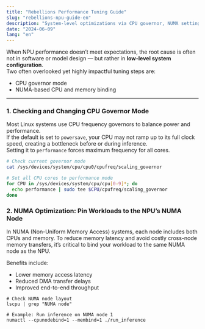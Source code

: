 ```yaml
---
title: "Rebellions Performance Tuning Guide"
slug: "rebellions-npu-guide-en"
description: "System-level optimizations via CPU governor, NUMA settings"
date: "2024-06-09"
lang: "en"
---
```


When NPU performance doesn’t meet expectations, the root cause is often not in software or model design — but rather in **low-level system configuration**.  
Two often overlooked yet highly impactful tuning steps are:

- CPU governor mode
- NUMA-based CPU and memory binding

---

### 1. Checking and Changing CPU Governor Mode

Most Linux systems use CPU frequency governors to balance power and performance.  
If the default is set to `powersave`, your CPU may not ramp up to its full clock speed, creating a bottleneck before or during inference.  
Setting it to `performance` forces maximum frequency for all cores.

```bash
# Check current governor mode
cat /sys/devices/system/cpu/cpu0/cpufreq/scaling_governor

# Set all CPU cores to performance mode
for CPU in /sys/devices/system/cpu/cpu[0-9]*; do
  echo performance | sudo tee $CPU/cpufreq/scaling_governor
done
```

### 2. NUMA Optimization: Pin Workloads to the NPU’s NUMA Node

In NUMA (Non-Uniform Memory Access) systems, each node includes both CPUs and memory.
To reduce memory latency and avoid costly cross-node memory transfers, it’s critical to bind your workload to the same NUMA node as the NPU.

Benefits include:

- Lower memory access latency
- Reduced DMA transfer delays
- Improved end-to-end throughput

```
# Check NUMA node layout
lscpu | grep "NUMA node"

# Example: Run inference on NUMA node 1
numactl --cpunodebind=1 --membind=1 ./run_inference
```
